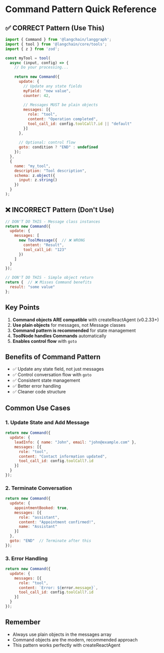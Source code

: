 # Command Pattern Quick Reference

## ✅ CORRECT Pattern (Use This)

```javascript
import { Command } from '@langchain/langgraph';
import { tool } from '@langchain/core/tools';
import { z } from 'zod';

const myTool = tool(
  async (input, config) => {
    // Do your processing...
    
    return new Command({
      update: {
        // Update any state fields
        myField: "new value",
        counter: 42,
        
        // Messages MUST be plain objects
        messages: [{
          role: "tool",
          content: "Operation completed",
          tool_call_id: config.toolCall?.id || "default"
        }]
      },
      
      // Optional: control flow
      goto: condition ? "END" : undefined
    });
  },
  {
    name: "my_tool",
    description: "Tool description",
    schema: z.object({
      input: z.string()
    })
  }
);
```

## ❌ INCORRECT Pattern (Don't Use)

```javascript
// DON'T DO THIS - Message class instances
return new Command({
  update: {
    messages: [
      new ToolMessage({  // ❌ WRONG
        content: "Result",
        tool_call_id: "123"
      })
    ]
  }
});

// DON'T DO THIS - Simple object return
return {  // ❌ Misses Command benefits
  result: "some value"
};
```

## Key Points

1. **Command objects ARE compatible** with createReactAgent (v0.2.33+)
2. **Use plain objects** for messages, not Message classes
3. **Command pattern is recommended** for state management
4. **ToolNode handles Commands** automatically
5. **Enables control flow** with `goto`

## Benefits of Command Pattern

- ✅ Update any state field, not just messages
- ✅ Control conversation flow with `goto`
- ✅ Consistent state management
- ✅ Better error handling
- ✅ Cleaner code structure

## Common Use Cases

### 1. Update State and Add Message
```javascript
return new Command({
  update: {
    leadInfo: { name: "John", email: "john@example.com" },
    messages: [{
      role: "tool",
      content: "Contact information updated",
      tool_call_id: config.toolCall?.id
    }]
  }
});
```

### 2. Terminate Conversation
```javascript
return new Command({
  update: {
    appointmentBooked: true,
    messages: [{
      role: "assistant",
      content: "Appointment confirmed!",
      name: "Assistant"
    }]
  },
  goto: "END"  // Terminate after this
});
```

### 3. Error Handling
```javascript
return new Command({
  update: {
    messages: [{
      role: "tool",
      content: `Error: ${error.message}`,
      tool_call_id: config.toolCall?.id
    }]
  }
});
```

## Remember
- Always use plain objects in the messages array
- Command objects are the modern, recommended approach
- This pattern works perfectly with createReactAgent